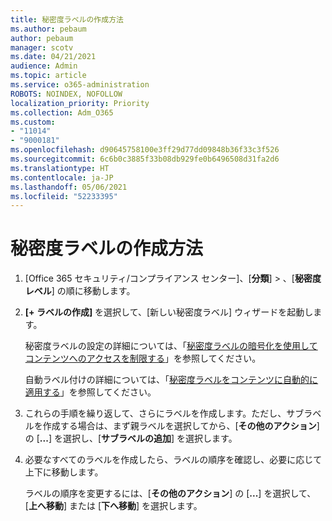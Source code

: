 ```yaml
---
title: 秘密度ラベルの作成方法
ms.author: pebaum
author: pebaum
manager: scotv
ms.date: 04/21/2021
audience: Admin
ms.topic: article
ms.service: o365-administration
ROBOTS: NOINDEX, NOFOLLOW
localization_priority: Priority
ms.collection: Adm_O365
ms.custom:
- "11014"
- "9000181"
ms.openlocfilehash: d90645758100e3ff29d77dd09848b36f33c3f526
ms.sourcegitcommit: 6c6b0c3885f33b08db929fe0b6496508d31fa2d6
ms.translationtype: HT
ms.contentlocale: ja-JP
ms.lasthandoff: 05/06/2021
ms.locfileid: "52233395"
---
```

# <a name="how-to-create-a-sensitivity-label"></a>秘密度ラベルの作成方法

1. [Office 365 セキュリティ/コンプライアンス センター]、[**分類**] > 、[**秘密度レベル**] の順に移動します。

1. **[+ ラベルの作成]** を選択して、[新しい秘密度ラベル] ウィザードを起動します。

    秘密度ラベルの設定の詳細については、「[秘密度ラベルの暗号化を使用してコンテンツへのアクセスを制限する](https://go.microsoft.com/fwlink/?linkid=2106331)」を参照してください。

    自動ラベル付けの詳細については、「[秘密度ラベルをコンテンツに自動的に適用する](https://go.microsoft.com/fwlink/?linkid=2105837)」を参照してください。

1. これらの手順を繰り返して、さらにラベルを作成します。ただし、サブラベルを作成する場合は、まず親ラベルを選択してから、[**その他のアクション**] の [**...**] を選択し、[**サブラベルの追加**] を選択します。

1. 必要なすべてのラベルを作成したら、ラベルの順序を確認し、必要に応じて上下に移動します。 
    
    ラベルの順序を変更するには、[**その他のアクション**] の [**...**] を選択して、[**上へ移動**] または [**下へ移動**] を選択します。
